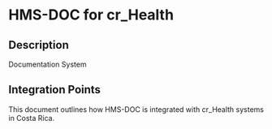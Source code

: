 # HMS-DOC for cr_Health

## Description

Documentation System

## Integration Points

This document outlines how HMS-DOC is integrated with cr_Health systems in Costa Rica.
